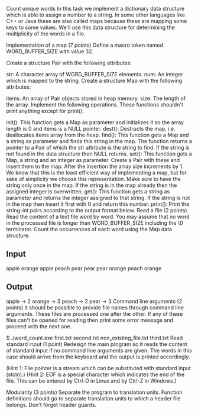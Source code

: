 Count unique words
In this task we implement a dictionary data structure which is able to assign a number to a string. In some other languages like C++ or Java these are also called maps because these are mapping some keys to some values. We'll use this data structure for determining the multiplicity of the words in a file.

Implementation of a map (7 points)
Define a macro token named WORD_BUFFER_SIZE with value 32.

Create a structure Pair with the following attributes:

str: A character array of WORD_BUFFER_SIZE elements.
num: An integer which is mapped to the string.
Create a structure Map with the following attributes:

items: An array of Pair objects stored in heap memory.
size: The length of the array.
Implement the following operations. These functions shouldn't print anything except for print().

init(): This function gets a Map as parameter and initializes it so the array length is 0 and items is a NULL pointer.
dest(): Destructs the map, i.e. deallocates items array from the heap.
find(): This function gets a Map and a string as parameter and finds this string in the map. The function returns a pointer to a Pair of which the str attribute is the string to find. If the string is not found in the data structure then NULL returns.
set(): This function gets a Map, a string and an integer as parameter. Create a Pair with these and insert them to the map. After the insertion the array size increments by 1. We know that this is the least efficient way of implementing a map, but for sake of simplicity we choose this representation. Make sure to have the string only once in the map. If the string is in the map already then the assigned integer is overwritten.
get(): This function gets a string as parameter and returns the integer assigned to that string. If the string is not in the map then insert it first with 0 and return this number.
print(): Print the string-int pairs according to the output format below.
Read a file (2 points)
Read the content of a text file word by word. You may assume that no word in the processed file is longer than WORD_BUFFER_SIZE including the \0 terminator. Count the occurrences of each word using the Map data structure.

Input
-----
apple orange apple peach pear
pear pear orange peach orange

Output
------
apple -> 2
orange -> 3
peach -> 2
pear -> 3
Command line arguments (2 points)
It should be possible to provide file names through command line arguments. These files are processed one after the other. If any of these files can't be opened for reading then print some error message and proceed with the next one.

$ ./word_count.exe first.txt second.txt non_existing_file.txt third.txt
Read standard input (1 point)
Redesign the main program so it reads the content of standard input if no command line arguments are given. The words in this case should arrive from the keyboard and the output is printed accordingly.

(Hint 1: File pointer is a stream which can be substituted with standard input (stdin).)
(Hint 2: EOF is a special character which indicates the end of the file. This can be entered by Ctrl-D in Linux and by Ctrl-Z in Windows.)

Modularity (3 points)
Separate the program to translation units. Function definitions should go to separate translation units to which a header file belongs. Don't forget header guards.
